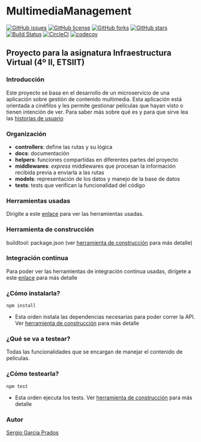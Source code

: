# MultimediaManagement

[![GitHub issues](https://img.shields.io/github/issues/sergiogp98/MultimediaManagement)](https://github.com/sergiogp98/MultimediaManagement/issues) [![GitHub license](https://img.shields.io/github/license/sergiogp98/MultimediaManagement)](https://github.com/sergiogp98/MultimediaManagement/blob/master/LICENSE) [![GitHub forks](https://img.shields.io/github/forks/sergiogp98/MultimediaManagement)](https://github.com/sergiogp98/MultimediaManagement/network) [![GitHub stars](https://img.shields.io/github/stars/sergiogp98/MultimediaManagement)](https://github.com/sergiogp98/MultimediaManagement/stargazers) [![Build Status](https://travis-ci.org/sergiogp98/MultimediaManagement.svg?branch=master)](https://travis-ci.org/sergiogp98/MultimediaManagement) [![CircleCI](https://circleci.com/gh/sergiogp98/MultimediaManagement.svg?style=svg)](https://circleci.com/gh/sergiogp98/MultimediaManagement) [![codecov](https://codecov.io/gh/sergiogp98/MultimediaManagement/branch/master/graph/badge.svg)](https://codecov.io/gh/sergiogp98/MultimediaManagement)

## Proyecto para la asignatura Infraestructura Virtual (4º II, ETSIIT)

### Introducción
Este proyecto se basa en el desarrollo de un microservicio de una aplicación sobre gestión de contenido multimedia. Esta aplicación está orientada a cinéfilos y les permite gestionar películas que hayan visto o tienen intención de ver. Para saber más sobre qué es y para que sirve lea las [historias de usuario](https://github.com/sergiogp98/MultimediaManagement/blob/master/docs/historias_usuario.md)

### Organización
* **controllers**: define las rutas y su lógica
* **docs**: documentación
* **helpers**: funciones compartidas en diferentes partes del proyecto
* **middlewares**: *express* middlewares que procesan la información recibida previa a enviarla a las rutas
* **models**: representación de los datos y manejo de la base de datos
* **tests**: tests que verifican la funcionalidad del código

### Herramientas usadas
Dirigite a este [enlace](https://github.com/sergiogp98/MultimediaManagement/blob/master/docs/herramientas.md) para ver las herramientas usadas.

### Herramienta de construcción
buildtool: package.json (ver [herramienta de construcción](https://github.com/sergiogp98/MultimediaManagement/blob/master/docs/herramientas_construccion.md) para más detalle)

### Integración continua
Para poder ver las herramientas de integración continua usadas, dirígete a este [enlace](https://github.com/sergiogp98/MultimediaManagement/blob/master/docs/herramientas_ci.md) para más detalle

### ¿Cómo instalarla?
`npm install` 
* Esta orden instala las dependencias necesarias para poder correr la API. Ver [herramienta de construcción](https://github.com/sergiogp98/MultimediaManagement/blob/master/docs/herramientas_construccion.md) para más detalle

### ¿Qué se va a testear?
Todas las funcionalidades que se encargan de manejar el contenido de películas.

### ¿Cómo testearla?
`npm test`
* Esta orden ejecuta los tests. Ver [herramienta de construcción](https://github.com/sergiogp98/MultimediaManagement/blob/master/docs/herramientas_construccion.md) para más detalle

### Autor
[Sergio Garcia Prados](https://github.com/sergiogp98)



